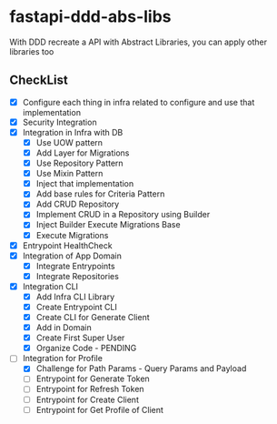 # fastapi-ddd-abs-libs

With DDD recreate a API with Abstract Libraries, you can apply other libraries too

## CheckList

- [x] Configure each thing in infra related to configure and use that implementation
- [x] Security Integration
- [x] Integration in Infra with DB
    - [x] Use UOW pattern
    - [x] Add Layer for Migrations
    - [x] Use Repository Pattern
    - [x] Use Mixin Pattern
    - [x] Inject that implementation
    - [x] Add base rules for Criteria Pattern
    - [x] Add CRUD Repository
    - [x] Implement CRUD in a Repository using Builder
    - [x] Inject Builder Execute Migrations Base
    - [x] Execute Migrations
- [x] Entrypoint HealthCheck
- [x] Integration of App Domain
    - [x] Integrate Entrypoints
    - [x] Integrate Repositories
- [X] Integration CLI
    - [X] Add Infra CLI Library
    - [X] Create Entrypoint CLI
    - [X] Create CLI for Generate Client
    - [X] Add in Domain
    - [X] Create First Super User
    - [x] Organize Code - PENDING
- [ ] Integration for Profile
    - [X] Challenge for Path Params - Query Params and Payload
    - [ ] Entrypoint for Generate Token
    - [ ] Entrypoint for Refresh Token
    - [ ] Entrypoint for Create Client
    - [ ] Entrypoint for Get Profile of Client